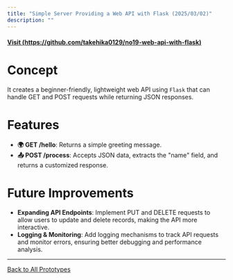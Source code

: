 ```yaml
---
title: "Simple Server Providing a Web API with Flask (2025/03/02)"
description: ""
---
```


#### [Visit (https://github.com/takehika0129/no19-web-api-with-flask)](https://github.com/takehika0129/no19-web-api-with-flask)


# **Concept**
It creates a beginner-friendly, lightweight web API using `Flask` that can handle GET and POST requests while returning JSON responses.


# **Features**
- **🌍 GET /hello**: Returns a simple greeting message.
- **📤 POST /process**: Accepts JSON data, extracts the "name" field, and returns a customized response.


# **Future Improvements**
- **Expanding API Endpoints**: Implement PUT and DELETE requests to allow users to update and delete records, making the API more interactive.
- **Logging & Monitoring**: Add logging mechanisms to track API requests and monitor errors, ensuring better debugging and performance analysis.


---
[Back to All Prototypes](../index.md)
